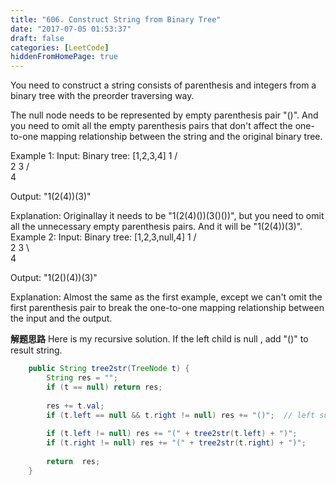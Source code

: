 ```yaml
---
title: "606. Construct String from Binary Tree"
date: "2017-07-05 01:53:37"
draft: false
categories: [LeetCode]
hiddenFromHomePage: true
---
```

You need to construct a string consists of parenthesis and integers from a binary tree with the preorder traversing way.

The null node needs to be represented by empty parenthesis pair "()". And you need to omit all the empty parenthesis pairs that don't affect the one-to-one mapping relationship between the string and the original binary tree.

Example 1:
Input: Binary tree: [1,2,3,4]
       1
     /   \
    2     3
   /    
  4     

Output: "1(2(4))(3)"

Explanation: Originallay it needs to be "1(2(4)())(3()())", 
but you need to omit all the unnecessary empty parenthesis pairs. 
And it will be "1(2(4))(3)".
Example 2:
Input: Binary tree: [1,2,3,null,4]
       1
     /   \
    2     3
     \  
      4 

Output: "1(2()(4))(3)"

Explanation: Almost the same as the first example, 
except we can't omit the first parenthesis pair to break the one-to-one mapping relationship between the input and the output.

**解题思路**
Here is my recursive solution. If the left child is null , add "()" to result string. 

```java
    public String tree2str(TreeNode t) {
        String res = "";
        if (t == null) return res;
        
        res += t.val;
        if (t.left == null && t.right != null) res += "()";  // left subtree is null , add "()"
        
        if (t.left != null) res += "(" + tree2str(t.left) + ")";
        if (t.right != null) res += "(" + tree2str(t.right) + ")";
        
        return  res;
    }

```
